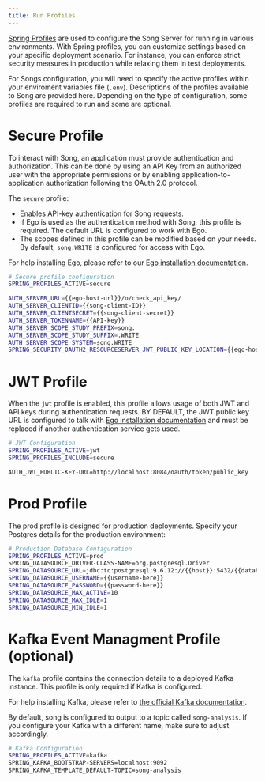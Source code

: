 ```yaml
---
title: Run Profiles
---
```


 <a href="https://docs.spring.io/spring-boot/docs/1.2.0.M1/reference/html/boot-features-profiles.html" target="_blank">Spring Profiles</a> are used to configure the Song Server for running in various environments. With Spring profiles, you can customize settings based on your specific deployment scenario. For instance, you can enforce strict security measures in production while relaxing them in test deployments.

For Songs configuration, you will need to specify the active profiles within your enviroment variables file (`.env`). Descriptions of the profiles available to Song are provided here. Depending on the type of configuration, some profiles are required to run and some are optional. 

# Secure Profile

To interact with Song, an application must provide authentication and authorization. This can be done by using an API Key from an authorized user with the appropriate permissions or by enabling application-to-application authorization following the OAuth 2.0 protocol.

The `secure` profile: 

- Enables API-key authentication for Song requests.
- If Ego is used as the authentication method with Song, this profile is required.  The default URL is configured to work with Ego.
- The scopes defined in this profile can be modified based on your needs. By default, `song.WRITE` is configured for access with Ego. 

For help installing Ego, please refer to our <a href="/documentation/ego" target="_blank">Ego installation documentation</a>.

``` bash
# Secure profile configuration
SPRING_PROFILES_ACTIVE=secure

AUTH_SERVER_URL={{ego-host-url}}/o/check_api_key/
AUTH_SERVER_CLIENTID={{song-client-ID}}
AUTH_SERVER_CLIENTSECRET={{song-client-secret}}
AUTH_SERVER_TOKENNAME={{API-key}}
AUTH_SERVER_SCOPE_STUDY_PREFIX=song.
AUTH_SERVER_SCOPE_STUDY_SUFFIX=.WRITE
AUTH_SERVER_SCOPE_SYSTEM=song.WRITE
SPRING_SECURITY_OAUTH2_RESOURCESERVER_JWT_PUBLIC_KEY_LOCATION={{ego-host-url}}/oauth/token/public_key
```

# JWT Profile

When the `jwt` profile is enabled, this profile allows usage of both JWT and API keys during authentication requests. BY DEFAULT, the JWT public key URL is configured to talk with <a href="/documentation/ego" target="_blank">Ego installation documentation</a> and must be replaced if another authentication service gets used.

```bash
# JWT Configuration
SPRING_PROFILES_ACTIVE=jwt
SPRING_PROFILES_INCLUDE=secure

AUTH_JWT_PUBLIC-KEY-URL=http://localhost:8084/oauth/token/public_key
```

# Prod Profile

The prod profile is designed for production deployments. Specify your Postgres details for the production environment:

```bash
# Production Database Configuration
SPRING_PROFILES_ACTIVE=prod
SPRING_DATASOURCE_DRIVER-CLASS-NAME=org.postgresql.Driver
SPRING_DATASOURCE_URL=jdbc:tc:postgresql:9.6.12://{{host}}:5432/{{database_name}}?stringtype=unspecified
SPRING_DATASOURCE_USERNAME={{username-here}}
SPRING_DATASOURCE_PASSWORD={{password-here}}
SPRING_DATASOURCE_MAX_ACTIVE=10
SPRING_DATASOURCE_MAX_IDLE=1
SPRING_DATASOURCE_MIN_IDLE=1
```

# Kafka Event Managment Profile (optional)

The `kafka` profile contains the connection details to a deployed Kafka instance. This profile is only required if Kafka is configured.

For help installing Kafka, please refer to <a href="https://kafka.apache.org/quickstart" target="_blank">the official Kafka documentation</a>.

By default, song is configured to output to a topic called `song-analysis`. If you configure your Kafka with a different name, make sure to adjust accordingly. 

```bash
# Kafka Configuration
SPRING_PROFILES_ACTIVE=kafka
SPRING_KAFKA_BOOTSTRAP-SERVERS=localhost:9092
SPRING_KAFKA_TEMPLATE_DEFAULT-TOPIC=song-analysis
```